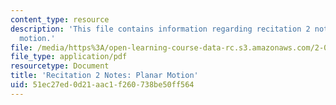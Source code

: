 ```yaml
---
content_type: resource
description: 'This file contains information regarding recitation 2 notes: planar
  motion.'
file: /media/https%3A/open-learning-course-data-rc.s3.amazonaws.com/2-003sc-engineering-dynamics-fall-2011/51ec27ed0d21aac1f260738be50ff564_MIT2_003SCF11_rec2notes1.pdf
file_type: application/pdf
resourcetype: Document
title: 'Recitation 2 Notes: Planar Motion'
uid: 51ec27ed-0d21-aac1-f260-738be50ff564
---
```


